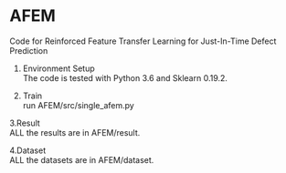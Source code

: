 # AFEM
Code for Reinforced Feature Transfer Learning for Just-In-Time Defect Prediction

1. Environment Setup <br>
The code is tested with Python 3.6 and Sklearn 0.19.2.<br>

2. Train  <br>
run AFEM/src/single_afem.py<br>

3.Result<br>
ALL the results are in AFEM/result.<br>

4.Dataset<br>
ALL the datasets are in AFEM/dataset.<br>
